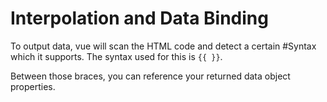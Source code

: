 # Interpolation and Data Binding

To output data, vue will scan the HTML code and detect a certain #Syntax  which it supports. The syntax used for this is `{{ }}`. 

Between those braces, you can reference your returned data object properties. 
